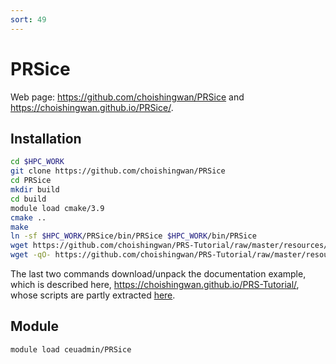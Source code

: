 ```yaml
---
sort: 49
---
```


# PRSice

Web page: <https://github.com/choishingwan/PRSice> and <https://choishingwan.github.io/PRSice/>.

## Installation

```bash
cd $HPC_WORK
git clone https://github.com/choishingwan/PRSice
cd PRSice
mkdir build
cd build
module load cmake/3.9
cmake ..
make
ln -sf $HPC_WORK/PRSice/bin/PRSice $HPC_WORK/bin/PRSice
wget https://github.com/choishingwan/PRS-Tutorial/raw/master/resources/GIANT.height.gz
wget -qO- https://github.com/choishingwan/PRS-Tutorial/raw/master/resources/EUR.zip | jar xv
```

The last two commands download/unpack the documentation example, which is described here, <https://choishingwan.github.io/PRS-Tutorial/>, whose scripts are partly extracted [here](files/pgs.sh).

## Module

```bash
module load ceuadmin/PRSice
```
